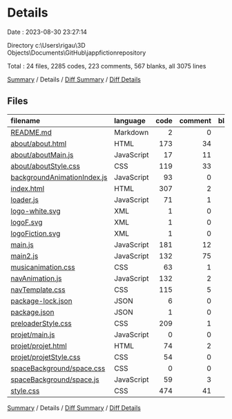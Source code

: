 # Details

Date : 2023-08-30 23:27:14

Directory c:\\Users\\rigau\\3D Objects\\Documents\\GitHub\\jappfictionrepository

Total : 24 files,  2285 codes, 223 comments, 567 blanks, all 3075 lines

[Summary](results.md) / Details / [Diff Summary](diff.md) / [Diff Details](diff-details.md)

## Files
| filename | language | code | comment | blank | total |
| :--- | :--- | ---: | ---: | ---: | ---: |
| [README.md](/README.md) | Markdown | 2 | 0 | 0 | 2 |
| [about/about.html](/about/about.html) | HTML | 173 | 34 | 32 | 239 |
| [about/aboutMain.js](/about/aboutMain.js) | JavaScript | 17 | 11 | 8 | 36 |
| [about/aboutStyle.css](/about/aboutStyle.css) | CSS | 119 | 33 | 22 | 174 |
| [backgroundAnimationIndex.js](/backgroundAnimationIndex.js) | JavaScript | 93 | 0 | 14 | 107 |
| [index.html](/index.html) | HTML | 307 | 2 | 58 | 367 |
| [loader.js](/loader.js) | JavaScript | 71 | 1 | 14 | 86 |
| [logo-white.svg](/logo-white.svg) | XML | 1 | 0 | 0 | 1 |
| [logoF.svg](/logoF.svg) | XML | 1 | 0 | 0 | 1 |
| [logoFiction.svg](/logoFiction.svg) | XML | 1 | 0 | 0 | 1 |
| [main.js](/main.js) | JavaScript | 181 | 12 | 86 | 279 |
| [main2.js](/main2.js) | JavaScript | 132 | 75 | 82 | 289 |
| [musicanimation.css](/musicanimation.css) | CSS | 63 | 1 | 3 | 67 |
| [navAnimation.js](/navAnimation.js) | JavaScript | 132 | 2 | 56 | 190 |
| [navTemplate.css](/navTemplate.css) | CSS | 115 | 5 | 23 | 143 |
| [package-lock.json](/package-lock.json) | JSON | 6 | 0 | 1 | 7 |
| [package.json](/package.json) | JSON | 1 | 0 | 1 | 2 |
| [preloaderStyle.css](/preloaderStyle.css) | CSS | 209 | 1 | 20 | 230 |
| [projet/main.js](/projet/main.js) | JavaScript | 0 | 0 | 1 | 1 |
| [projet/projet.html](/projet/projet.html) | HTML | 74 | 2 | 24 | 100 |
| [projet/projetStyle.css](/projet/projetStyle.css) | CSS | 54 | 0 | 12 | 66 |
| [spaceBackground/space.css](/spaceBackground/space.css) | CSS | 0 | 0 | 1 | 1 |
| [spaceBackground/space.js](/spaceBackground/space.js) | JavaScript | 59 | 3 | 10 | 72 |
| [style.css](/style.css) | CSS | 474 | 41 | 99 | 614 |

[Summary](results.md) / Details / [Diff Summary](diff.md) / [Diff Details](diff-details.md)
